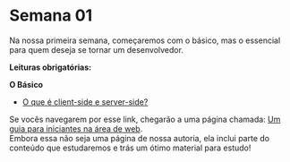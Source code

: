 # Semana 01

Na nossa primeira semana, começaremos com o básico, mas o essencial para quem deseja se tornar um desenvolvedor.

**Leituras obrigatórias:**

**O Básico**

- [O que é client-side e server-side?](http://tableless.github.io/iniciantes/manual/obasico/o-que-front-back.html)

Se vocês navegarem por esse link, chegarão a uma página chamada: [Um guia para iniciantes na área de web](http://tableless.github.io/iniciantes/).  
Embora essa não seja uma página de nossa autoria, ela inclui parte do conteúdo que estudaremos e trás um ótimo material para estudo!